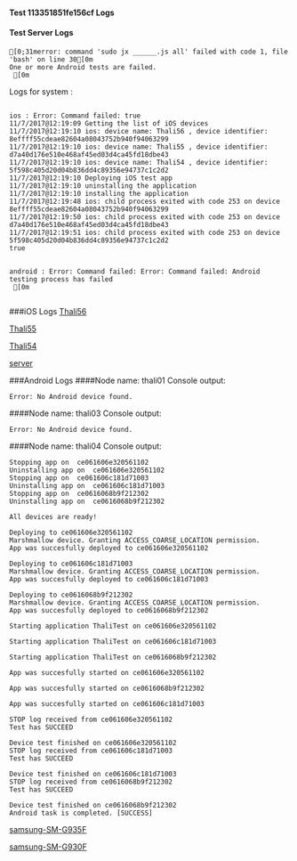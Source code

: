 #### Test 113351851fe156cf Logs

#### Test Server Logs
```
[0;31merror: command 'sudo jx ______.js all' failed with code 1, file 'bash' on line 30[0m
One or more Android tests are failed.
 [0m

```


Logs for system : 
```

ios : Error: Command failed: true
11/7/2017@12:19:09 Getting the list of iOS devices 
11/7/2017@12:19:10 ios: device name: Thali56 , device identifier:  8effff55cdeae82604a08043752b940f94063299
11/7/2017@12:19:10 ios: device name: Thali55 , device identifier:  d7a40d176e510e468af45ed03d4ca45fd18dbe43
11/7/2017@12:19:10 ios: device name: Thali54 , device identifier:  5f598c405d20d04b836dd4c89356e94737c1c2d2
11/7/2017@12:19:10 Deploying iOS test app 
11/7/2017@12:19:10 uninstalling the application 
11/7/2017@12:19:10 installing the application 
11/7/2017@12:19:48 ios: child process exited with code 253 on device 8effff55cdeae82604a08043752b940f94063299 
11/7/2017@12:19:50 ios: child process exited with code 253 on device d7a40d176e510e468af45ed03d4ca45fd18dbe43 
11/7/2017@12:19:51 ios: child process exited with code 253 on device 5f598c405d20d04b836dd4c89356e94737c1c2d2 
true


android : Error: Command failed: Error: Command failed: Android testing process has failed
 [0m


```
###iOS Logs
[Thali56](https://github.com/ThaliTester/TestResults/blob/113351851fe156cf_CI_sanity_check_jareksl/iOS_Thali56.md)

[Thali55](https://github.com/ThaliTester/TestResults/blob/113351851fe156cf_CI_sanity_check_jareksl/iOS_Thali55.md)

[Thali54](https://github.com/ThaliTester/TestResults/blob/113351851fe156cf_CI_sanity_check_jareksl/iOS_Thali54.md)

[server](https://github.com/ThaliTester/TestResults/blob/113351851fe156cf_CI_sanity_check_jareksl/iOS_server.md)


###Android Logs
####Node name: thali01
Console output:
```
Error: No Android device found. 
```
####Node name: thali03
Console output:
```
Error: No Android device found. 
```
####Node name: thali04
Console output:
```
Stopping app on  ce061606e320561102
Uninstalling app on  ce061606e320561102
Stopping app on  ce061606c181d71003
Uninstalling app on  ce061606c181d71003
Stopping app on  ce0616068b9f212302
Uninstalling app on  ce0616068b9f212302

All devices are ready!

Deploying to ce061606e320561102
Marshmallow device. Granting ACCESS_COARSE_LOCATION permission.
App was succesfully deployed to ce061606e320561102

Deploying to ce061606c181d71003
Marshmallow device. Granting ACCESS_COARSE_LOCATION permission.
App was succesfully deployed to ce061606c181d71003

Deploying to ce0616068b9f212302
Marshmallow device. Granting ACCESS_COARSE_LOCATION permission.
App was succesfully deployed to ce0616068b9f212302

Starting application ThaliTest on ce061606e320561102

Starting application ThaliTest on ce061606c181d71003

Starting application ThaliTest on ce0616068b9f212302

App was succesfully started on ce061606e320561102

App was succesfully started on ce0616068b9f212302

App was succesfully started on ce061606c181d71003

STOP log received from ce061606e320561102
Test has SUCCEED

Device test finished on ce061606e320561102 
STOP log received from ce061606c181d71003
Test has SUCCEED

Device test finished on ce061606c181d71003 
STOP log received from ce0616068b9f212302
Test has SUCCEED

Device test finished on ce0616068b9f212302 
Android task is completed. [SUCCESS]
```
[samsung-SM-G935F](https://github.com/ThaliTester/TestResults/blob/113351851fe156cf_CI_sanity_check_jareksl/thali04_samsung-SM-G935F.md)

[samsung-SM-G930F](https://github.com/ThaliTester/TestResults/blob/113351851fe156cf_CI_sanity_check_jareksl/thali04_samsung-SM-G930F.md)




